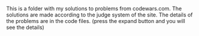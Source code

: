 This is a folder with my solutions to problems from codewars.com. The solutions are made according to the judge system of the site.
The details of the problems are in the code files. (press the expand button and you will see the details)
